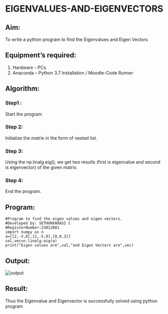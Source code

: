 # EIGENVALUES-AND-EIGENVECTORS
## Aim:
To write a python program to find the Eigenvalues and Eigen Vectors
## Equipment’s required:
1. 	Hardware – PCs
2. 	Anaconda – Python 3.7 Installation / Moodle-Code Runner
## Algorithm:
### Step1 : 
Start the program
### Step 2: 
Initialize the matrix in the form of nested list.
### Step 3:
 Using the np.linalg.eig(),  we get two results (first is eigenvalue and second is eigenvector) of the given matrix.
### Step 4: 
End the program.
## Program:
```
#Program to find the eigen values and eigen vectors.
#Developed by: SETHUKKARASI C
#RegisterNumber:23012881
import numpy as n
a=[[2,-3,0],[2,-5,0],[0,0,3]]
val,vec=n.linalg.eig(a)
print("Eigen values are",val,"and Eigen Vectors are",vec)
```
## Output:
![output](/EIGENVALUES-AND-EIGENVECTORS/eigen_output.png)
## Result:
Thus the Eigenvalue and Eigenvector is successfully solved using python program

